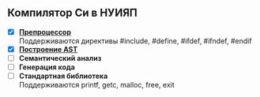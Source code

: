 ## Компилятор Си в НУИЯП

- [x] [**Препроцессор**](https://github.com/p0rtale/dapl-labs/tree/main/Clipl/Clipl/Preprocessor)  
      Поддерживаются директивы #include, #define, #ifdef, #ifndef, #endif  
- [x] [**Построение AST**](https://github.com/p0rtale/dapl-labs/tree/main/Clipl/Clipl/Grammar)
- [ ] **Семантический анализ**
- [ ] **Генерация кода**
- [ ] **Стандартная библиотека**  
      Поддерживаются printf, getc, malloc, free, exit
